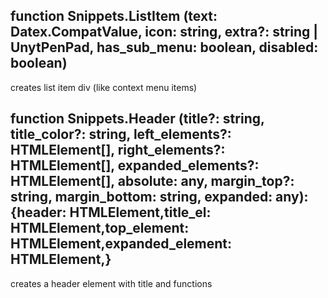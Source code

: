 ## function **Snippets.ListItem** (text: Datex.CompatValue, icon: string, extra?: string | UnytPenPad, has_sub_menu: boolean, disabled: boolean)


creates list item div (like context menu items)

## function **Snippets.Header** (title?: string, title_color?: string, left_elements?: HTMLElement[], right_elements?: HTMLElement[], expanded_elements?: HTMLElement[], absolute: any, margin_top?: string, margin_bottom: string, expanded: any): {header: HTMLElement,title_el: HTMLElement,top_element: HTMLElement,expanded_element: HTMLElement,}


creates a header element with title and functions

